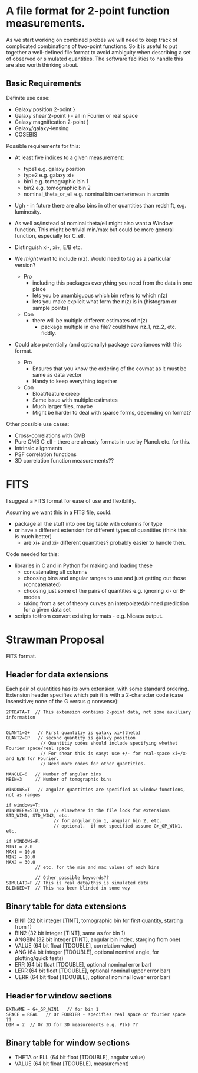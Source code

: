 A file format for 2-point function measurements.
================================================


As we start working on combined probes we will need to keep track of complicated combinations of two-point functions.  So it is useful to put together a well-defined file format to avoid ambiguity when describing a set of observed or simulated quantities.  The software facilities to handle this are also worth thinking about.


Basic Requirements
------------------

Definite use case:
- Galaxy position 2-point        }
- Galaxy shear 2-point           } - all in Fourier or real space
- Galaxy magnification 2-point   }
- Galaxy/galaxy-lensing
- COSEBIS


Possible requirements for this:

- At least five indices to a given measurement:
    - type1 e.g. galaxy position
    - type2 e.g. galaxy xi+
    - bin1 e.g. tomographic bin 1
    - bin2 e.g. tomographic bin 2
    - nominal_theta_or_ell e.g. nominal bin center/mean in arcmin

- Ugh - in future there are also bins in other quantities than redshift, e.g. luminosity.

- As well as/instead of nominal theta/ell might also want a Window function. This might be trivial min/max but could be more general function, especially for C_ell.

- Distinguish xi-, xi+, E/B etc.

- We *might* want to include n(z). Would need to tag as a particular version?
  - Pro
    - including this packages everything you need from the data in one place
    - lets you be unambiguous which bin refers to which n(z)
    - lets you make explicit what form the n(z) is in (histogram or sample points)
  - Con 
    - there will be multiple different estimates of n(z)
        - package multiple in one file? could have nz_1, nz_2, etc. fiddly.

- Could also potentially (and optionally) package covariances with this format.
    - Pro
        - Ensures that you know the ordering of the covmat as it must be same as data vector
        - Handy to keep everything together
    - Con
        - Bloat/feature creep
        - Same issue with multiple estimates
        - Much larger files, maybe
        - Might be harder to deal with sparse forms, depending on format?


Other possible use cases:
- Cross-correlations with CMB
- Pure CMB C_ell - there are already formats in use by Planck etc. for this.
- Intrinsic alignments
- PSF correlation functions
- 3D correlation function measurements??

# FITS


I suggest a FITS format for ease of use and flexibility.

Assuming we want this in a FITS file, could:
 - package all the stuff into one big table with columns for type
 - or have a different extension for different types of quantities (think this is much better)
    - are xi+ and xi- different quantities? probably easier to handle then.

Code needed for this:
 - libraries in C and in Python for making and loading these
    - concatenating all columns
    - choosing bins and angular ranges to use and just getting out those (concatenated)
    - choosing just some of the pairs of quantities e.g. ignoring xi- or B-modes
    - taking from a set of theory curves an interpolated/binned prediction for a given data set
 - scripts to/from convert existing formats - e.g. Nicaea output.

Strawman Proposal
=================

FITS format.

Header for data extensions
------------------------


Each pair of quantities has its own extension, with some standard ordering. Extension header specifies which pair it is with a 2-character code (case insensitive; none of the G versus g nonsense):

```
2PTDATA=T  // This extension contains 2-point data, not some auxiliary information


QUANT1=G+   // First quantitiy is galaxy xi+(theta)
QUANT2=GP   // second quantity is galaxy position
             // Quantitiy codes should include specifying whethet Fourier space/real space
             // For shear this is easy: use +/- for real-space xi+/x- and E/B for Fourier.
             // Need more codes for other quantities.

NANGLE=6   // Number of angular bins
NBIN=3     // Number of tomographic bins

WINDOWS=T   // angular quantities are specified as window functions, not as ranges

if windows=T:
WINPREFX=STD_WIN  // elsewhere in the file look for extensions STD_WIN1, STD_WIN2, etc.
                  // for angular bin 1, angular bin 2, etc. 
                  // optional.  if not specified assume G+_GP_WIN1, etc.

if WINDOWS=F:
MIN1 = 2.0
MAX1 = 10.0
MIN2 = 10.0
MAX2 = 30.0 
           // etc. for the min and max values of each bins

           // Other possible keywords??
SIMULATD=F // This is real data/this is simulated data
BLINDED=T  // This has been blinded in some way
```


Binary table for data extensions
------------------------------


 - BIN1     (32 bit integer [TINT], tomographic bin for first quantity, starting from 1)
 - BIN2     (32 bit integer [TINT], same as for bin 1)
 - ANGBIN   (32 bit integer [TINT], angular bin index, starging from one)
 - VALUE    (64 bit float [TDOUBLE], correlation value)
 - ANG      (64 bit integer [TDOUBLE], optional nominal angle, for plotting/quick tests)
 - ERR      (64 bit float [TDOUBLE], optional nominal error bar)
 - LERR     (64 bit float [TDOUBLE], optional nominal upper error bar)
 - UERR     (64 bit float [TDOUBLE], optional nominal lower error bar)


Header for window sections
--------------------------
```
EXTNAME = G+_GP_WIN1   // for bin 1
SPACE = REAL   // Or FOURIER - specifies real space or fourier space ??
DIM = 2  // Or 3D for 3D measurements e.g. P(k) ??
```
Binary table for window sections
--------------------------
- THETA or ELL (64 bit float [TDOUBLE], angular value)
- VALUE (64 bit float [TDOUBLE], measurement)
